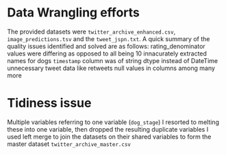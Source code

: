 # Data Wrangling efforts
The provided datasets were `twitter_archive_enhanced.csv`, `image_predictions.tsv` and 
the `tweet_jspn.txt`. A quick summary of the quality issues identified and solved are as follows: 
rating_denominator values were differing as opposed to all being 10
innacurately extracted names for dogs
`timestamp` column was of string dtype instead of DateTime
unnecessary tweet data like retweets
null values in columns among many more 

# Tidiness issue 
Multiple variables referring to one variable (`dog_stage`) 
I resorted to melting these into one variable, then dropped the resulting duplicate variables
I used left merge to join the datasets on their shared variables to form the master dataset `twitter_archive_master.csv`